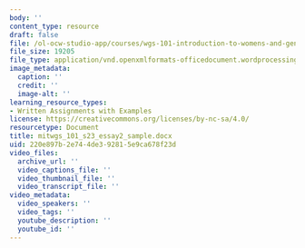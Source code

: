 ```yaml
---
body: ''
content_type: resource
draft: false
file: /ol-ocw-studio-app/courses/wgs-101-introduction-to-womens-and-gender-studies-spring-2023/mitwgs_101_s23_essay2_sample.docx
file_size: 19205
file_type: application/vnd.openxmlformats-officedocument.wordprocessingml.document
image_metadata:
  caption: ''
  credit: ''
  image-alt: ''
learning_resource_types:
- Written Assignments with Examples
license: https://creativecommons.org/licenses/by-nc-sa/4.0/
resourcetype: Document
title: mitwgs_101_s23_essay2_sample.docx
uid: 220e897b-2e74-4de3-9281-5e9ca678f23d
video_files:
  archive_url: ''
  video_captions_file: ''
  video_thumbnail_file: ''
  video_transcript_file: ''
video_metadata:
  video_speakers: ''
  video_tags: ''
  youtube_description: ''
  youtube_id: ''
---
```


